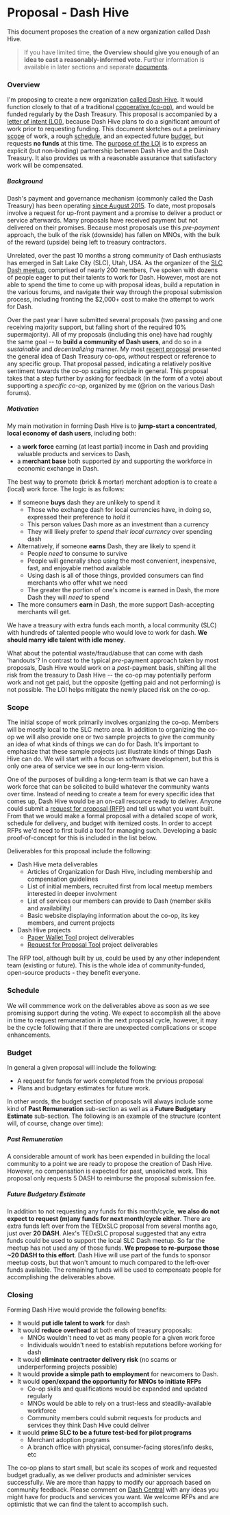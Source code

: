 # Proposal - Dash Hive

This document proposes the creation of a new organization called Dash Hive.

> If you have limited time, **the Overview should give you enough of an idea to cast a reasonably-informed vote**.  Further information is available in later sections and separate [documents](https://github.com/dashcommunity/proposal-dash-hive).

### Overview

I'm proposing to create a new organization [called Dash Hive](https://github.com/dashcommunity/proposal-dash-hive/blob/master/appendix.md#why-is-it-called-dash-hive).  It would function closely to that of a traditional [cooperative (co-op)](https://github.com/dashcommunity/proposal-dash-hive/blob/master/appendix.md#what-is-a-cooperative-co-op-why-are-you-using-that-term), and would be funded regularly by the Dash Treasury.  This proposal is accompanied by a [letter of intent (LOI)](https://github.com/dashcommunity/proposal-dash-hive/blob/master/letter-of-intent.md), because Dash Hive plans to do a significant amount of work prior to requesting funding.  This document sketches out a preliminary [scope](https://github.com/dashcommunity/proposal-dash-hive/blob/master/proposal.md#scope) of work, a rough [schedule](https://github.com/dashcommunity/proposal-dash-hive/blob/master/proposal.md#schedule), and an expected future [budget](https://github.com/dashcommunity/proposal-dash-hive/blob/master/proposal.md#budget), but requests **no funds** at this time.  The [purpose of the LOI](https://github.com/dashcommunity/proposal-dash-hive/blob/master/appendix.md#what-is-a-letter-of-intent-loi-why-are-you-including-one) is to express an explicit (but non-binding) partnership between Dash Hive and the Dash Treasury.  It also provides us with a reasonable assurance that satisfactory work will be compensated.

##### Background

Dash's payment and governance mechanism (commonly called the Dash Treasury) has been operating [since August 2015](https://dashvotetracker.com/past.php).  To date, most proposals involve a request for up-front payment and a promise to deliver a product or service afterwards.  Many proposals have received payment but not delivered on their promises.  Because most proposals use this *pre-payment* approach, the bulk of the risk (downside) has fallen on MNOs, with the bulk of the reward (upside) being left to treasury contractors.

Unrelated, over the past 10 months a strong community of Dash enthusiasts has emerged in Salt Lake City (SLC), Utah, USA.  As the organizer of the [SLC Dash meetup](https://www.meetup.com/dashcommunity/events/past), comprised of nearly 200 members, I've spoken with dozens of people eager to put their talents to work for Dash.  However, most are not able to spend the time to come up with proposal ideas, build a reputation in the various forums, and navigate their way through the proposal submission process, including fronting the $2,000+ cost to make the attempt to work for Dash.

Over the past year I have submitted several proposals (two passing and one receiving majority support, but falling short of the required 10% supermajority).  All of my proposals (including this one) have had roughly the same goal -- to **build a community of Dash users**, and do so in a *sustainable* and *decentralizing* manner.  My most [recent proposal](https://www.dashcentral.org/p/scale-treasury-through-co-ops) presented the general idea of Dash Treasury co-ops, *without* respect or reference to any specific group.  That proposal passed, indicating a relatively positive sentiment towards the co-op scaling principle in general.  This proposal takes that a step further by asking for feedback (in the form of a vote) about supporting a *specific co-op*, organized by me (@rion on the various Dash forums).

##### Motivation

My main motivation in forming Dash Hive is to **jump-start a concentrated, local economy of dash users**, including both:
* a **work force** earning (at least partial) income in Dash and providing valuable products and services to Dash,
* a **merchant base** both supported *by* and support*ing* the workforce in economic exchange in Dash.

The best way to promote (brick & mortar) merchant adoption is to create a (local) work force.  The logic is as follows:

* If someone **buys** dash they are unlikely to spend it
  * Those who exchange dash for local currencies have, in doing so, expressed their preference to *hold* it
  * This person values Dash more as an investment than a currency
  * They will likely prefer to *spend their local currency* over spending dash
* Alternatively, if someone **earns** Dash, they are likely to spend it
  * People *need* to consume to survive
  * People will generally shop using the most convenient, inexpensive, fast, and enjoyable method available
  * Using dash is all of those things, provided consumers can find merchants who offer what we need
  * The greater the portion of one's income is earned in Dash, the more Dash they will *need* to spend
* The more consumers **earn** in Dash, the more support Dash-accepting merchants will get.

We have a treasury with extra funds each month, a local community (SLC) with hundreds of talented people who would love to work for dash.  **We should marry idle talent with idle money**.

What about the potential waste/fraud/abuse that can come with dash 'handouts'?  In contrast to the typical *pre*-payment approach taken by most proposals, Dash Hive would work on a *post*-payment basis, shifting all the risk from the treasury to Dash Hive -- the co-op may potentially perform work and not get paid, but the opposite (getting paid and not performing) is not possible.  The LOI helps mitigate the newly placed risk on the co-op.

### Scope

The initial scope of work primarily involves organizing the co-op.  Members will be mostly local to the SLC metro area.  In addition to organizing the co-op we will also provide one or two sample projects to give the community an idea of what kinds of things we can do for Dash.  It's important to emphasize that these sample projects just illustrate kinds of things Dash Hive can do.  We will start with a focus on software development, but this is only one area of service we see in our long-term vision.  

One of the purposes of building a long-term team is that we can have a work force that can be solicited to build whatever the community wants over time.  Instead of needing to create a team for every specific idea that comes up, Dash Hive would be an on-call resource ready to deliver.  Anyone could submit a [request for proposal (RFP)](https://en.wikipedia.org/wiki/Request_for_proposal) and tell us what you want built.  From that we would make a formal proposal with a detailed scope of work, schedule for delivery, and budget with itemized costs.  In order to accept RFPs we'd need to first build a tool for managing such.  Developing a basic proof-of-concept for this is included in the list below.

Deliverables for this proposal include the following:

* Dash Hive meta deliverables
  * Articles of Organization for Dash Hive, including membership and compensation guidelines
  * List of initial members, recruited first from local meetup members interested in deeper involvment
  * List of services our members can provide to Dash (member skills and availability)
  * Basic website displaying information about the co-op, its key members, and current projects
* Dash Hive projects
  * [Paper Wallet Tool](https://github.com/dashcommunity/proposal-dash-hive/blob/master/paper-wallet-tool.md) project deliverables
  * [Request for Proposal Tool](https://github.com/dashcommunity/proposal-dash-hive/blob/master/RFP-tool.md) project deliverables
  
The RFP tool, although built by us, could be used by any other independent team (existing or future).  This is the whole idea of community-funded, open-source products - they benefit everyone.

### Schedule

We will commmence work on the deliverables above as soon as we see promising support during the voting.  We expect to accomplish all the above in time to request remuneration in the next proposal cycle, however, it may be the cycle following that if there are unexpected complications or scope enhancements.

### Budget

In general a given proposal will include the following:
* A request for funds for work completed from the prvious proposal
* Plans and budgetary estimates for future work.

In other words, the budget section of proposals will always include some kind of **Past Remuneration** sub-section as well as a **Future Budgetary Estimate** sub-section.  The following is an example of the structure (content will, of course, change over time):

##### Past Remuneration
A considerable amount of work has been expended in building the local community to a point we are ready to propose the creation of Dash Hive.  However, no compensation is expected for past, unsolicited work.  This proposal only requests 5 DASH to reimburse the proposal submission fee.

##### Future Budgetary Estimate
In addition to not requesting any funds for this month/cycle, **we also do not expect to request (m)any funds for next month/cycle either**.  There are extra funds left over from the TEDxSLC proposal from several months ago, just over **20 DASH**.  Alex's TEDxSLC proposal suggested that any extra funds could be used to support the local SLC Dash meetup.  So far the meetup has not used any of those funds.  **We propose to re-purpose those ~20 DASH to this effort**.  Dash Hive will use part of the funds to sponsor meetup costs, but that won't amount to much compared to the left-over funds available.  The remaining funds will be used to compensate people for accomplishing the deliverables above.

### Closing

Forming Dash Hive would provide the following benefits:

* It would **put idle talent to work** for dash
* It would **reduce overhead** at both ends of treasury proposals:
  * MNOs wouldn't need to vet as many people for a given work force
  * Individuals wouldn't need to establish reputations before working for dash
* It would **eliminate contractor delivery risk** (no scams or underperforming projects possible)
* It would **provide a simple path to employment** for newcomers to Dash.
* It would **open/expand the opportunity for MNOs to initiate RFPs**
  * Co-op skills and qualifications would be expanded and updated regularly
  * MNOs would be able to rely on a trust-less and steadily-available workforce
  * Community members could submit requests for products and services they think Dash Hive could deliver 
* it would **prime SLC to be a future test-bed for pilot programs**
  * Merchant adoption programs
  * A branch office with physical, consumer-facing stores/info desks, etc

The co-op plans to start small, but scale its scopes of work and requested budget gradually, as we deliver products and administer services successfully.  We are more than happy to modify our approach based on community feedback.  Please comment on [Dash Central](https://www.dashcentral.org/p/dash-hive) with any ideas you might have for products and services you want.  We welcome RFPs and are optimistic that we can find the talent to accomplish such.
